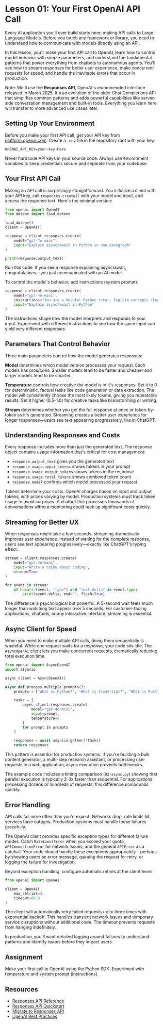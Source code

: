 # Lesson 01: Your First OpenAI API Call

Every AI application you'll ever build starts here: making API calls to Large Language Models. Before you touch any framework or library, you need to understand how to communicate with models directly using an API.

In this lesson, you'll make your first API call to OpenAI, learn how to control model behavior with simple parameters, and understand the fundamental patterns that power everything from chatbots to autonomous agents. You'll see how to stream responses for better user experience, make concurrent requests for speed, and handle the inevitable errors that occur in production.

Note: We'll use the **Responses API**, OpenAI's recommended interface released in March 2025. It's an evolution of the older Chat Completions API that simplifies common patterns and adds powerful capabilities like server-side conversation management and built-in tools. Everything you learn here will transfer to more advanced use cases later.

## Setting Up Your Environment

Before you make your first API call, get your API key from [platform.openai.com](https://platform.openai.com/api-keys). Create a `.env` file in the repository root with your key:

```
OPENAI_API_KEY=your-key-here
```

Never hardcode API keys in your source code. Always use environment variables to keep credentials secure and separate from your codebase.

## Your First API Call

Making an API call is surprisingly straightforward. You initialize a client with your API key, call `responses.create()` with your model and input, and access the response text. Here's the minimal version:

```python
from openai import OpenAI
from dotenv import load_dotenv

load_dotenv()
client = OpenAI()

response = client.responses.create(
    model="gpt-4o-mini",
    input="Explain async/await in Python in one paragraph"
)

print(response.output_text)
```

Run this code. If you see a response explaining async/await, congratulations - you just communicated with an AI model.

To control the model's behavior, add instructions (system prompt):

```python
response = client.responses.create(
    model="gpt-4o-mini",
    instructions="You are a helpful Python tutor. Explain concepts clearly with examples.",
    input="Explain async/await in Python"
)
```

The instructions shape how the model interprets and responds to your input. Experiment with different instructions to see how the same input can yield very different responses.

## Parameters That Control Behavior

Three main parameters control how the model generates responses:

**Model** determines which model version processes your request. Each models has pros/cons. Smaller models tend to be faster and cheaper and larger models tend to be smarter. 

**Temperature** controls how creative the model is in it's responses. Set it to 0 for deterministic, factual tasks like code generation or data extraction. The model will consistently choose the most likely tokens, giving you repeatable results. Set it higher (0.5-1.0) for creative tasks like brainstorming or writing. 

**Stream** determines whether you get the full response at once or token-by-token as it's generated. Streaming creates a better user experience for longer responses—users see text appearing progressively, like in ChatGPT.

## Understanding Responses and Costs

Every response includes more than just the generated text. The response object contains usage information that's critical for cost management:

- `response.output_text` gives you the generated text
- `response.usage.input_tokens` shows tokens in your prompt
- `response.usage.output_tokens` shows tokens in the response
- `response.usage.total_tokens` shows combined token count
- `response.model` confirms which model processed your request

Tokens determine your costs. OpenAI charges based on input and output tokens, with prices varying by model. Production systems must track token usage to avoid surprises. A chatbot that processes thousands of conversations without monitoring could rack up significant costs quickly.

## Streaming for Better UX

When responses might take a few seconds, streaming dramatically improves user experience. Instead of waiting for the complete response, users see text appearing progressively—exactly like ChatGPT's typing effect.

```python
stream = client.responses.create(
    model="gpt-4o-mini",
    input="Write a haiku about coding",
    stream=True
)

for event in stream:
    if hasattr(event, "type") and "text.delta" in event.type:
        print(event.delta, end="", flush=True)
```

The difference is psychological but powerful. A 5-second wait feels much longer than watching text appear over 5 seconds. For customer-facing applications, chatbots, or any interactive interface, streaming is essential.

## Async Client for Speed

When you need to make multiple API calls, doing them sequentially is wasteful. While one request waits for a response, your code sits idle. The `AsyncOpenAI` client lets you make concurrent requests, dramatically reducing total execution time.

```python
from openai import AsyncOpenAI
import asyncio

async_client = AsyncOpenAI()

async def process_multiple_prompts():
    prompts = ["What is Python?", "What is JavaScript?", "What is Rust?"]

    tasks = [
        async_client.responses.create(
            model="gpt-4o-mini",
            input=prompt,
            temperature=0
        )
        for prompt in prompts
    ]

    responses = await asyncio.gather(*tasks)
    return responses
```

This pattern is essential for production systems. If you're building a bulk content generator, a multi-step research assistant, or processing user requests in a web application, async execution prevents bottlenecks.

The example code includes a timing comparison (`02-async.py`) showing that parallel execution is typically 2-3x faster than sequential. For applications processing dozens or hundreds of requests, this difference compounds quickly.

## Error Handling

API calls fail more often than you'd expect. Networks drop, rate limits hit, services have outages. Production systems must handle these failures gracefully.

The OpenAI client provides specific exception types for different failure modes. Catch `RateLimitError` when you exceed your quota, `APIConnectionError` for network issues, and the general `APIError` as a catchall. Your code should handle these exceptions appropriately—perhaps by showing users an error message, queuing the request for retry, or logging the failure for investigation.

Beyond exception handling, configure automatic retries at the client level:

```python
from openai import OpenAI

client = OpenAI(
    max_retries=3,
    timeout=60.0
)
```

The client will automatically retry failed requests up to three times with exponential backoff. This handles transient network issues and temporary service disruptions without additional code. The timeout prevents requests from hanging indefinitely.

In production, you'll want detailed logging around failures to understand patterns and identify issues before they impact users.

## Assignment

Make your first call to OpenAI using the Python SDK. Experiment with temperature and system prompt (instructions).

## Resources

- [Responses API Reference](https://platform.openai.com/docs/api-reference/responses)
- [Responses API Quickstart](https://platform.openai.com/docs/quickstart?api-mode=responses)
- [Migrate to Responses API](https://platform.openai.com/docs/guides/migrate-to-responses)
- [OpenAI Best Practices](https://platform.openai.com/docs/guides/prompt-engineering)
